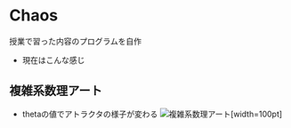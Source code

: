 # Chaos
授業で習った内容のプログラムを自作

* 現在はこんな感じ

## 複雑系数理アート
* thetaの値でアトラクタの様子が変わる
![複雑系数理アート](https://github.com/mickylan2367/Chaos/assets/83509964/80886336-a767-458b-b3f6-1e9c558cebc1)[width=100pt]
